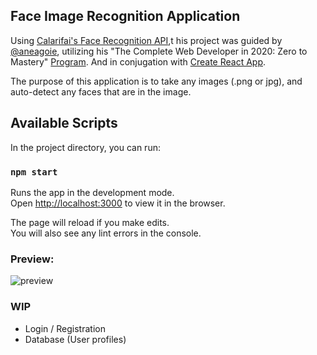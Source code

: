 ## Face Image Recognition Application

Using [Calarifai's Face Recognition API](https://www.clarifai.com/models/face-detection-image-recognition-model-a403429f2ddf4b49b307e318f00e528b-detection),t his project was guided by [@aneagoie](https://github.com/aneagoie), utilizing his "The Complete Web Developer in 2020: Zero to Mastery" [Program](https://www.udemy.com/course/the-complete-web-developer-zero-to-mastery/). And in conjugation with [Create React App](https://github.com/facebook/create-react-app).

The purpose of this application is to take any images (.png or jpg), and auto-detect any faces that are in the image.


## Available Scripts

In the project directory, you can run:

### `npm start`

Runs the app in the development mode.<br />
Open [http://localhost:3000](http://localhost:3000) to view it in the browser.

The page will reload if you make edits.<br />
You will also see any lint errors in the console.


### Preview:

![preview](https://user-images.githubusercontent.com/50973399/71714424-e739af00-2db1-11ea-9bd1-3433d8a31f3b.png)


### WIP
- Login / Registration
- Database (User profiles)
